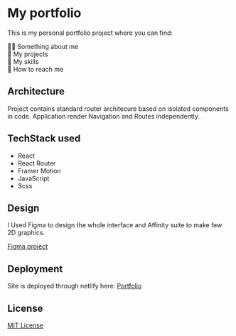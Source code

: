 # My portfolio
This is my personal portfolio project where you can find:

👨‍💻 Something about me <br/>
📝 My projects <br/>
🌱 My skills <br/>
📧 How to reach me <br/>

## Architecture
Project contains standard router architecure based on isolated components in code. Application render Navigation and Routes independently.


## TechStack used

* React
* React Router
* Framer Motion
* JavaScript
* Scss

## Design 
 I Used Figma to design the whole interface and Affinity suite to make few 2D graphics.
 
 [Figma project](https://www.figma.com/file/eDp4V2lij6dEZMG4jYA8eD/Portfolio?node-id=24%3A122)

## Deployment

Site is deployed through netlify here: [Portfolio](https://pawelizdebski.netlify.app/)

## License
[MIT License](https://opensource.org/licenses/MIT)